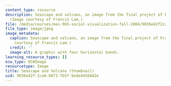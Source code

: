```yaml
---
content_type: resource
description: Seascape and volcano, an image from the final project of Francis Lam.
  (Image courtesy of Francis Lam.)
file: /media/courses/mas-965-social-visualization-fall-2004/9036e42f2ca60873fb5fbede44568d2e_mas-965f04.jpg
file_type: image/jpeg
image_metadata:
  caption: Seascape and volcano, an image from the final project of Francis Lam. (Image
    courtesy of Francis Lam.)
  credit: ''
  image-alt: A graphic with four horizontal bands.
learning_resource_types: []
ocw_type: OCWImage
resourcetype: Image
title: Seascape and Volcano (thumbnail)
uid: 9036e42f-2ca6-0873-fb5f-bede44568d2e
---
```

